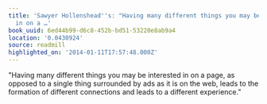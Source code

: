 ```yaml
---
title: 'Sawyer Hollenshead''s: "Having many different things you may be interested
  in on a …'
book_uuid: 6ed44b99-d6c8-452b-bd51-53220e8ab9a4
location: '0.0430924'
source: readmill
highlighted_on: '2014-01-11T17:57:48.000Z'
---
```


"Having many different things you may be interested in on a page, as opposed to a single thing surrounded by ads as it is on the web, leads to the formation of different connections and leads to a different experience."